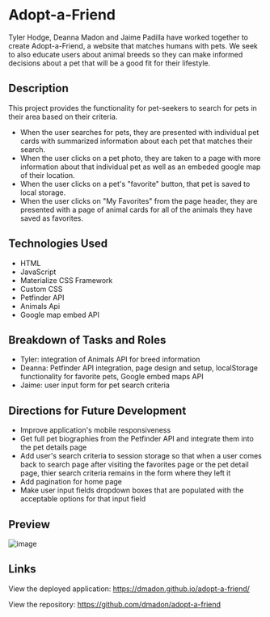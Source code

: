 # Adopt-a-Friend

Tyler Hodge, Deanna Madon and Jaime Padilla have worked together to create Adopt-a-Friend, a website that matches humans with pets. We seek to also educate users about animal breeds so they can make informed decisions about a pet that will be a good fit for their lifestyle.

## Description

This project provides the functionality for pet-seekers to search for pets in their area based on their criteria. 

* When the user searches for pets, they are presented with individual pet cards with summarized information about each pet that matches their search.
* When the user clicks on a pet photo, they are taken to a page with more information about that individual pet as well as an embeded google map of their location.
* When the user clicks on a pet's "favorite" button, that pet is saved to local storage.
* When the user clicks on "My Favorites" from the page header, they are presented with a page of animal cards for all of the animals they have saved as favorites.

## Technologies Used

* HTML
* JavaScript
* Materialize CSS Framework
* Custom CSS
* Petfinder API
* Animals Api
* Google map embed API

## Breakdown of Tasks and Roles

* Tyler: integration of Animals API for breed information
* Deanna: Petfinder API integration, page design and setup, localStorage functionality for favorite pets, Google embed maps API
* Jaime: user input form for pet search criteria

## Directions for Future Development

* Improve application's mobile responsiveness
* Get full pet biographies from the Petfinder API and integrate them into the pet details page
* Add user's search criteria to session storage so that when a user comes back to search page after visiting the favorites page or the pet detail page, thier search criteria remains in the form where they left it
* Add pagination for home page
* Make user input fields dropdown boxes that are populated with the acceptable options for that input field

## Preview

![image](https://user-images.githubusercontent.com/99852346/179131190-2313af8e-b1c7-4480-a9d6-4c82bed302d3.png)




## Links

View the deployed application: https://dmadon.github.io/adopt-a-friend/

View the repository: https://github.com/dmadon/adopt-a-friend



